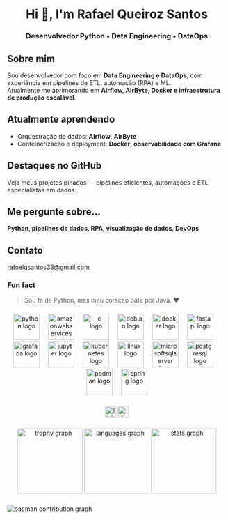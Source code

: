 <h1 align="center">Hi 👋, I'm Rafael Queiroz Santos</h1>

###

<h3 align="center">Desenvolvedor Python • Data Engineering • DataOps</h3>

###

## Sobre mim
Sou desenvolvedor com foco em **Data Engineering e DataOps**, com experiência em pipelines de ETL, automação (RPA) e ML.  
Atualmente me aprimorando em **Airflow, AirByte, Docker e infraestrutura de produção escalável**.

## Atualmente aprendendo
- Orquestração de dados: **Airflow**, **AirByte**  
- Conteinerização e deployment: **Docker**, **observabilidade com Grafana**

## Destaques no GitHub
Veja meus projetos pinados — pipelines eficientes, automações e ETL especialistas em dados.

## Me pergunte sobre...
**Python, pipelines de dados, RPA, visualização de dados, DevOps**

## Contato
rafoelqsantos33@gmail.com

### Fun fact
> Sou fã de Python, mas meu coração bate por Java. :heart:

###

<div align="center">
  <img src="https://skillicons.dev/icons?i=py" height="60" alt="python logo"  />
  <img width="12" />
  <img src="https://skillicons.dev/icons?i=aws" height="60" alt="amazonwebservices logo"  />
  <img width="12" />
  <img src="https://cdn.jsdelivr.net/gh/devicons/devicon/icons/c/c-original.svg" height="60" alt="c logo"  />
  <img width="12" />
  <img src="https://cdn.jsdelivr.net/gh/devicons/devicon/icons/debian/debian-original.svg" height="60" alt="debian logo"  />
  <img width="12" />
  <img src="https://cdn.jsdelivr.net/gh/devicons/devicon/icons/docker/docker-original.svg" height="60" alt="docker logo"  />
  <img width="12" />
  <img src="https://cdn.jsdelivr.net/gh/devicons/devicon/icons/fastapi/fastapi-original.svg" height="60" alt="fastapi logo"  />
  <img width="12" />
  <img src="https://cdn.jsdelivr.net/gh/devicons/devicon/icons/grafana/grafana-original.svg" height="60" alt="grafana logo"  />
  <img width="12" />
  <img src="https://cdn.jsdelivr.net/gh/devicons/devicon/icons/jupyter/jupyter-original.svg" height="60" alt="jupyter logo"  />
  <img width="12" />
  <img src="https://cdn.jsdelivr.net/gh/devicons/devicon/icons/kubernetes/kubernetes-plain.svg" height="60" alt="kubernetes logo"  />
  <img width="12" />
  <img src="https://cdn.jsdelivr.net/gh/devicons/devicon/icons/linux/linux-original.svg" height="60" alt="linux logo"  />
  <img width="12" />
  <img src="https://cdn.jsdelivr.net/gh/devicons/devicon/icons/microsoftsqlserver/microsoftsqlserver-plain.svg" height="60" alt="microsoftsqlserver logo"  />
  <img width="12" />
  <img src="https://cdn.jsdelivr.net/gh/devicons/devicon/icons/postgresql/postgresql-original.svg" height="60" alt="postgresql logo"  />
  <img width="12" />
  <img src="https://cdn.jsdelivr.net/gh/devicons/devicon/icons/podman/podman-original.svg" height="60" alt="podman logo"  />
  <img width="12" />
  <img src="https://cdn.jsdelivr.net/gh/devicons/devicon/icons/spring/spring-original.svg" height="60" alt="spring logo"  />
</div>

###

<div align="center">
  <a href="www.linkedin.com/in/rafael-queiroz-santos" target="_blank">
    <img src="https://img.shields.io/static/v1?message=LinkedIn&logo=linkedin&label=&color=0077B5&logoColor=white&labelColor=&style=for-the-badge" height="25" alt="linkedin logo"  />
  </a>
  <img src="https://img.shields.io/static/v1?message=Discord&logo=discord&label=&color=7289DA&logoColor=white&labelColor=&style=for-the-badge" height="25" alt="discord logo"  />
</div>

###

<div align="center">
  <img src="https://github-profile-trophy.vercel.app?username=RafaelQsantos-RQS&theme=dracula&column=-1&row=1&margin-w=8&margin-h=8&no-bg=false&no-frame=false&order=4" height="150" alt="trophy graph"  />
  <img src="https://github-readme-stats.vercel.app/api/top-langs?username=RafaelQsantos-RQS&locale=pt-br&hide_title=false&layout=compact&card_width=320&langs_count=5&theme=dracula&hide_border=false&order=2" height="150" alt="languages graph"  />
  <img src="https://github-readme-stats.vercel.app/api?username=RafaelQsantos-RQS&hide_title=false&hide_rank=false&show_icons=true&include_all_commits=true&count_private=true&disable_animations=false&theme=dracula&locale=pt-br&hide_border=false&order=1" height="150" alt="stats graph"  />
</div>

###

<picture>
  <source media="(prefers-color-scheme: dark)" srcset="https://raw.githubusercontent.com/RafaelQsantos-RQS/RafaelQsantos-RQS/output/pacman-contribution-graph-dark.svg">
  <source media="(prefers-color-scheme: light)" srcset="https://raw.githubusercontent.com/RafaelQsantos-RQS/RafaelQsantos-RQS/output/pacman-contribution-graph.svg">
  <img alt="pacman contribution graph" src="https://raw.githubusercontent.com/RafaelQsantos-RQS/RafaelQsantos-RQS/output/pacman-contribution-graph.svg">
</picture>

###
